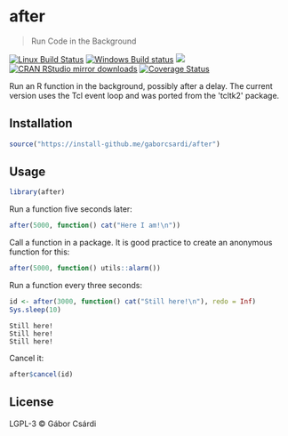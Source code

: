 


# after

> Run Code in the Background

[![Linux Build Status](https://travis-ci.org/gaborcsardi/after.svg?branch=master)](https://travis-ci.org/gaborcsardi/after)
[![Windows Build status](https://ci.appveyor.com/api/projects/status/github/gaborcsardi/after?svg=true)](https://ci.appveyor.com/project/gaborcsardi/after)
[![](http://www.r-pkg.org/badges/version/after)](http://www.r-pkg.org/pkg/after)
[![CRAN RStudio mirror downloads](http://cranlogs.r-pkg.org/badges/after)](http://www.r-pkg.org/pkg/after)
[![Coverage Status](https://img.shields.io/codecov/c/github/gaborcsardi/after/master.svg)](https://codecov.io/github/gaborcsardi/after?branch=master)

Run an R function in the background, possibly after a delay. The current
version uses the Tcl event loop and was ported from the 'tcltk2' package.

## Installation


```r
source("https://install-github.me/gaborcsardi/after")
```

## Usage

```r
library(after)
```

Run a function five seconds later:

```r
after(5000, function() cat("Here I am!\n"))
```

Call a function in a package. It is good practice to create an
anonymous function for this:

```r
after(5000, function() utils::alarm())
```

Run a function every three seconds:

```r
id <- after(3000, function() cat("Still here!\n"), redo = Inf)
Sys.sleep(10)
```

```
Still here!
Still here!
Still here!
```

Cancel it:

```r
after$cancel(id)
```

## License

LGPL-3 © Gábor Csárdi
